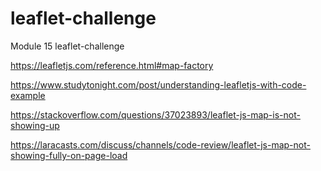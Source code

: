 # leaflet-challenge
Module 15 leaflet-challenge

https://leafletjs.com/reference.html#map-factory

https://www.studytonight.com/post/understanding-leafletjs-with-code-example

https://stackoverflow.com/questions/37023893/leaflet-js-map-is-not-showing-up

https://laracasts.com/discuss/channels/code-review/leaflet-js-map-not-showing-fully-on-page-load
